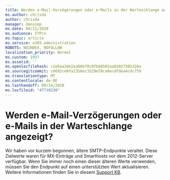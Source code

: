 ```yaml
---
title: Werden e-Mail-Verzögerungen oder e-Mails in der Warteschlange angezeigt?
ms.author: chrisda
author: chrisda
manager: dansimp
ms.date: 04/21/2020
ms.audience: ITPro
ms.topic: article
ms.service: o365-administration
ROBOTS: NOINDEX, NOFOLLOW
localization_priority: Normal
ms.custom: 1937
ms.assetid: ''
ms.openlocfilehash: c2e6aa3de2ea86b70c8fb68503aa02027505326a
ms.sourcegitcommit: c6692ce0fa1358ec3529e59ca0ecdfdea4cdc759
ms.translationtype: MT
ms.contentlocale: de-DE
ms.lasthandoff: 09/14/2020
ms.locfileid: "47710230"
---
```

# <a name="are-you-seeing-email-delays-or-queued-mail"></a>Werden e-Mail-Verzögerungen oder e-Mails in der Warteschlange angezeigt?

Wir haben vor kurzem begonnen, ältere SMTP-Endpunkte veraltet. Diese Zielwerte waren für MX-Einträge und Smarthosts vor dem 2012-Server verfügbar. Wenn Sie immer noch einen dieser älteren Werte verwenden, müssen Sie den Endpunkt auf einen unterstützten Wert aktualisieren. Weitere Informationen finden Sie in diesem [Support KB](https://support.microsoft.com/help/4057301/attr35-response-code-when-mail-is-sent-to-eop-exo).
